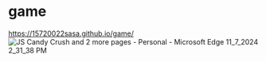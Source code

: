 # game 
https://15720022sasa.github.io/game/
![JS Candy Crush and 2 more pages - Personal - Microsoft​ Edge 11_7_2024 2_31_38 PM](https://github.com/user-attachments/assets/d2b95442-6824-4a20-939e-4bc8ad2495c9)
